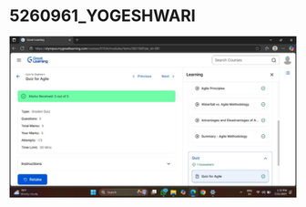 # 5260961_YOGESHWARI
![Image Alt](https://github.com/Yogeshwari-1610/5260961_YOGESHWARI/blob/442dfc55b253f24959861a6ce89caf7aff35f6b8/AGILE%20CERTIFICATE_5260961-YOGESHWARI%20S.jpg)
